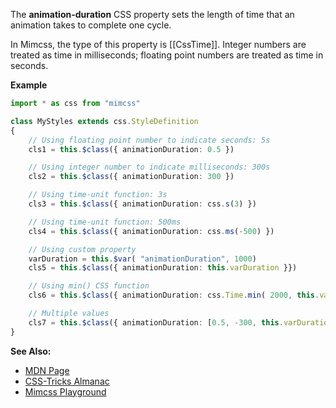 The **animation-duration** CSS property sets the length of time that an animation takes to complete one cycle.

In Mimcss, the type of this property is [[CssTime]]. Integer numbers are treated as time in milliseconds; floating point numbers are treated as time in seconds.

**Example**

```typescript
import * as css from "mimcss"

class MyStyles extends css.StyleDefinition
{
    // Using floating point number to indicate seconds: 5s
    cls1 = this.$class({ animationDuration: 0.5 })

    // Using integer number to indicate milliseconds: 300s
    cls2 = this.$class({ animationDuration: 300 })

    // Using time-unit function: 3s
    cls3 = this.$class({ animationDuration: css.s(3) })

    // Using time-unit function: 500ms
    cls4 = this.$class({ animationDuration: css.ms(-500) })

    // Using custom property
    varDuration = this.$var( "animationDuration", 1000)
    cls5 = this.$class({ animationDuration: this.varDuration }})

    // Using min() CSS function
    cls6 = this.$class({ animationDuration: css.Time.min( 2000, this.varDuration) })

    // Multiple values
    cls7 = this.$class({ animationDuration: [0.5, -300, this.varDuration] })
}
```

**See Also:**
- <a href="https://developer.mozilla.org/en-US/docs/Web/CSS/animation-duration" target="mdn">MDN Page</a>
- <a href="https://css-tricks.com/almanac/properties/a/animation" target="css-tricks">CSS-Tricks Almanac</a>
- <a href="https://www.mimcss.com/demo/playground.html?file=animations.tsx" target="playground">Mimcss Playground</a>

